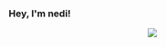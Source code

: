 ### Hey, I'm nedi!
<p align="center">
  <img src="https://komarev.com/ghpvc/?username=n3di&color=f5bde6">
</p>
